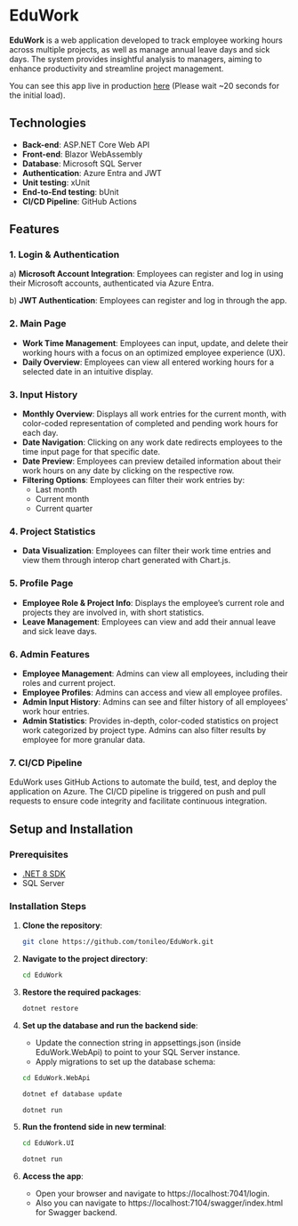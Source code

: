 # EduWork

**EduWork** is a web application developed to track employee working hours across multiple projects, as well as manage annual leave days and sick days. The system provides insightful analysis to managers, aiming to enhance productivity and streamline project management.

You can see this app live in production [here](https://eduwork2024.azurewebsites.net/) (Please wait ~20 seconds for the initial load).

## Technologies

- **Back-end**: ASP.NET Core Web API
- **Front-end**: Blazor WebAssembly
- **Database**: Microsoft SQL Server
- **Authentication**: Azure Entra and JWT
- **Unit testing**: xUnit
- **End-to-End testing**: bUnit
- **CI/CD Pipeline**: GitHub Actions

## Features

### 1. **Login & Authentication**
a) **Microsoft Account Integration**: Employees can register and log in using their Microsoft accounts, authenticated via Azure Entra.

b) **JWT Authentication**: Employees can register and log in through the app.
  
### 2. **Main Page**
- **Work Time Management**: Employees can input, update, and delete their working hours with a focus on an optimized employee experience (UX).
- **Daily Overview**: Employees can view all entered working hours for a selected date in an intuitive display.

### 3. **Input History**
- **Monthly Overview**: Displays all work entries for the current month, with color-coded representation of completed and pending work hours for each day.
- **Date Navigation**: Clicking on any work date redirects employees to the time input page for that specific date.
- **Date Preview**: Employees can preview detailed information about their work hours on any date by clicking on the respective row.
- **Filtering Options**: Employees can filter their work entries by:
  - Last month
  - Current month
  - Current quarter

### 4. **Project Statistics**
- **Data Visualization**: Employees can filter their work time entries and view them through interop chart generated with Chart.js.

### 5. **Profile Page**
- **Employee Role & Project Info**: Displays the employee’s current role and projects they are involved in, with short statistics.
- **Leave Management**: Employees can view and add their annual leave and sick leave days.

### 6. **Admin Features**
- **Employee Management**: Admins can view all employees, including their roles and current project.
- **Employee Profiles**: Admins can access and view all employee profiles.
- **Admin Input History**: Admins can see and filter history of all employees' work hour entries.
- **Admin Statistics**: Provides in-depth, color-coded statistics on project work categorized by project type. Admins can also filter results by employee for more granular data.

### 7. **CI/CD Pipeline**

EduWork uses GitHub Actions to automate the build, test, and deploy the application on Azure. The CI/CD pipeline is triggered on push and pull requests to ensure code integrity and facilitate continuous integration.

## Setup and Installation

### Prerequisites
- [.NET 8 SDK](https://dotnet.microsoft.com/download)
- SQL Server

### Installation Steps
1. **Clone the repository**:
   ```bash
   git clone https://github.com/tonileo/EduWork.git
   
2. **Navigate to the project directory**:
   ```bash
   cd EduWork

3. **Restore the required packages**:
   ```bash
   dotnet restore

4. **Set up the database and run the backend side**:
   - Update the connection string in appsettings.json (inside EduWork.WebApi) to point to your SQL Server instance.
   - Apply migrations to set up the database schema:

   ~~~ bash
   cd EduWork.WebApi
   ~~~
   ~~~ bash
   dotnet ef database update
   ~~~
   ~~~ bash
   dotnet run
   ~~~ 

5. **Run the frontend side in new terminal**:

   ~~~ bash
   cd EduWork.UI
   ~~~
   ~~~ bash
   dotnet run
   ~~~ 

7. **Access the app**:
   - Open your browser and navigate to https://localhost:7041/login.
   - Also you can navigate to https://localhost:7104/swagger/index.html for Swagger backend.
